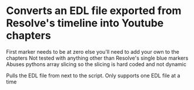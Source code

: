 # Converts an EDL file exported from Resolve's timeline into Youtube chapters
First marker needs to be at zero else you'll need to add your own to the chapters
Not tested with anything other than Resolve's single blue markers
Abuses pythons array slicing so the slicing is hard coded and not dynamic

Pulls the EDL file from next to the script. Only supports one EDL file at a time